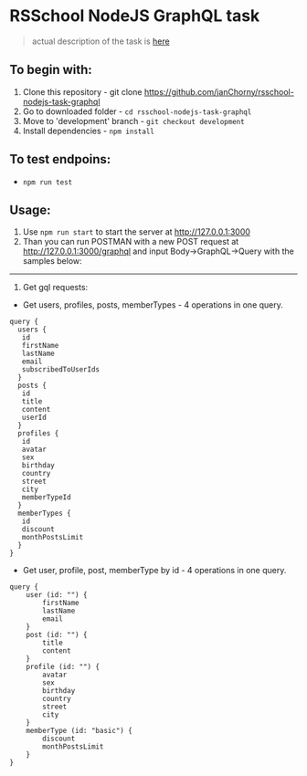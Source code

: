 # RSSchool NodeJS GraphQL task
> actual description of the task is [here](https://github.com/AlreadyBored/nodejs-assignments/blob/main/assignments/graphql-service/assignment.md)

## To begin with:
1. Clone this repository - git clone https://github.com/janChorny/rsschool-nodejs-task-graphql
2. Go to downloaded folder - `cd rsschool-nodejs-task-graphql`
3. Move to 'development' branch - `git checkout development`
4. Install dependencies - `npm install`

## To test endpoins:

- `npm run test`

## Usage:

1. Use `npm run start` to start the server at http://127.0.0.1:3000
2. Than you can run POSTMAN with a new POST request at http://127.0.0.1:3000/graphql and input Body&#8594;GraphQL&#8594;Query with the samples below:

---

1. Get gql requests:

- Get users, profiles, posts, memberTypes - 4 operations in one query.

```
query {
  users {  
   id    
   firstName
   lastName
   email
   subscribedToUserIds
  }
  posts {
   id
   title
   content
   userId
  }
  profiles {
   id
   avatar
   sex
   birthday
   country
   street
   city
   memberTypeId
  }
  memberTypes {
   id
   discount
   monthPostsLimit
  }
}
```
- Get user, profile, post, memberType by id - 4 operations in one query.

```
query {
    user (id: "") {
        firstName
        lastName
        email
    }
    post (id: "") {
        title
        content
    }
    profile (id: "") {
        avatar
        sex
        birthday
        country
        street
        city
    }
    memberType (id: "basic") {
        discount
        monthPostsLimit
    }
}
```
